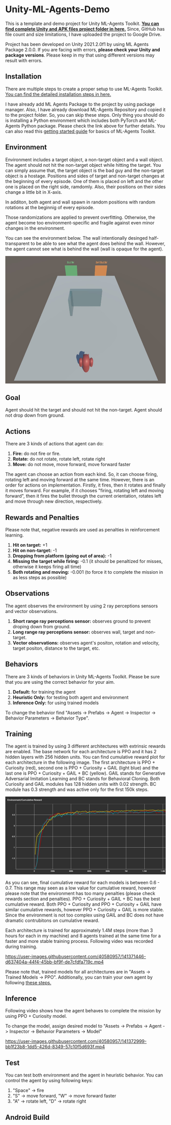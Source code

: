 # Unity-ML-Agents-Demo

This is a template and demo project for Unity ML-Agents Toolkit. **[You can find complete Unity and APK files project folder in here.](https://drive.google.com/drive/folders/1i45Nl_Ew3kjEa1NUfoKRF3wzHv-Z00bp?usp=sharing)** Since, GitHub has file count and size limitations, I have uploaded the project to Google Drive.

Project has been developed on Unity 2021.2.0f1 by using ML Agents Package 2.0.0. If you are facing with errors, **please check your Unity and package versions**. Please keep in my that using different versions may result with errors.

## Installation

There are multiple steps to create a proper setup to use ML-Agents Toolkit. [You can find the detailed installation steps in here.](https://github.com/Unity-Technologies/ml-agents/blob/main/docs/Installation.md)

I have already add ML Agents Package to the project by using package manager. Also, I have already download ML-Agents Repository and copied it to the project folder. So, you can skip these steps. Only thing you should do is installing a Python environment which includes both PyTorch and ML-Agents Python package. Please check the link above for further details. You can also read this [getting started guide](https://github.com/Unity-Technologies/ml-agents/blob/main/docs/Getting-Started.md) for basics of ML-Agents Toolkit.

## Environment

Environment includes a target object, a non-target object and a wall object. The agent should not hit the non-target object while hitting the target. You can simply assume that, the target object is the bad guy and the non-target object is a hostage. Positions and sides of target and non-target changes at the beginning of every episode. One of them is placed on left and the other one is placed on the right side, ramdomly. Also, their positions on their sides change a little bit in X-axis.

In additon, both agent and wall spawn in random positions with random rotations at the beginnig of every episode.

Those randomizations are applied to prevent overfitting. Otherwise, the agent become too environment-specific and fragile against even minor changes in the environment.

You can see the environment below. The wall intentionally desinged half-transparent to be able to see what the agent does behind the wall. However, the agent cannot see what is behind the wall (wall is opaque for the agent).

<img src="/Images/Environment.jpg" width="900" height="400">

## Goal

Agent should hit the target and should not hit the non-target. Agent should not drop down from ground.

## Actions

There are 3 kinds of actions that agent can do:

1) **Fire:** do not fire or fire.
2) **Rotate:** do not rotate, rotate left, rotate right
3) **Move:** do not move, move forward, move forward faster

The agent can choose an action from each kind. So, it can choose firing, rotating left and moving forward at the same time. However, there is an order for actions on implementation. Firstly, it fires, then it rotates and finally it moves forward. For example, if it chooses "firing, rotating left and moving forward", then it fires the bullet through the current orientation, rotates left and move through new direction, respectively.

## Rewards and Penalties

Please note that, negative rewards are used as penalties in reinforcement learning.

1) **Hit on target:** +1
2) **Hit on non-target:** -1
3) **Dropping from platform (going out of area):** -1
4) **Missing the target while firing:** -0.1 (it should be penaltized for misses, otherwise it keeps firing all time)
5) **Both rotating and moving:** -0.001 (to force it to complete the mission in as less steps as possible)

## Observations

The agent observes the environment by using 2 ray perceptions sensors and vector observations.

1) **Short range ray perceptions sensor:** observes ground to prevent droping down from ground.
2) **Long range ray perceptions sensor:** observes wall, target and non-target.
3) **Vector observations:** observes agent's positon, rotation and velocity, target positon, distance to the target, etc.

## Behaviors

There are 3 kinds of behaviors in Unity ML-Agents Toolkit. Please be sure that you are using the correct behavior for your aim.

1) **Default:** for training the agent
2) **Heuristic Only:** for testing both agent and environment
3) **Inference Only:** for using trained models

To change the behavior find "Assets -> Prefabs -> Agent -> Inspector -> Behavior Parameters -> Behavior Type".

## Training

The agent is trained by using 3 different architectures with extrinsic rewards are enabled. The base network for each architecture is PPO and it has 2 hidden layers with 256 hidden units. You can find cumulative reward plot for each architecture in the following image. The first architecture is PPO + Curiosity (red), second one is PPO + Curiosity + GAIL (light blue) and the last one is PPO + Curiosity + GAIL + BC (yellow). GAIL stands for Generative Adversarial Imitation Learning and BC stands for Behavioral Cloning. Both Curiosity and GAIL modules has 128 hidden units with 0.02 strength. BC module has 0.3 strength and was active only for the first 150k steps.

<img src="/Images/Comparison.jpg">

As you can see, final cumulative reward for each models is between 0.6 - 0.7. This range may seen as a low value for cumulative reward, however please note that the environment has too many penalties (please check rewards section and penalties). PPO + Curiosity + GAIL + BC has the best cumulative reward. Both PPO + Curiosity and PPO + Curiosity + GAIL have similar cumulative rewards, however PPO + Curiosity + GAIL is more stable. Since the environment is not too complex using GAIL and BC does not have dramatic contrubitons on cumulative reward.

Each architecture is trained for approximately 1.4M steps (more than 3 hours for each in my machine) and 8 agents trained at the same time for a faster and more stable training process. Following video was recorded during training.

https://user-images.githubusercontent.com/40580957/141371446-d637404a-44f4-45bb-bf9f-de7cfdfa719c.mp4

Please note that, trained models for all architectures are in "Assets -> Trained Models -> PPO". Additionally, you can train your own agent by following [these steps.](https://github.com/Unity-Technologies/ml-agents/blob/main/docs/Training-ML-Agents.md)

## Inference

Following video shows how the agent behaves to complete the mission by using PPO + Curiosity model.

To change the model, assign desired model to "Assets -> Prefabs -> Agent -> Inspector -> Behavior Parameters -> Model"

https://user-images.githubusercontent.com/40580957/141372999-bb1f23b8-1dd5-426d-8349-57c10f5d693f.mp4

## Test

You can test both environment and the agent in heuristic behavior. You can control the agent by using following keys:

1) "Space" -> fire
2) "S" -> move forward, "W" -> move forward faster
3) "A" -> rotate left, "D" -> rotate right

## Android Build



